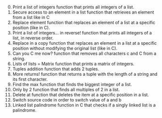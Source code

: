 0. Print a list of integers
	 function that prints all integers of a list.
1. Secure access to an element in a list
	function that retrieves an element from a list like in C
2. Replace element
	function that replaces an element of a list at a specific position (like in C).
3. Print a list of integers... in reverse!
	function that prints all integers of a list, in reverse order.
4. Replace in a copy
	function that replaces an element in a list at a specific position
	without modifying the original list (like in C).
5. Can you C me now?
	function that removes all characters c and C from a string.
6. Lists of lists = Matrix
	function that prints a matrix of integers.
7. Tuples addition
	function that adds 2 tuples.
8. More returns!
	function that returns a tuple with the length of a string and its first character.
9. Find the max
	function that finds the biggest integer of a list.
10. Only by 2
	function that finds all multiples of 2 in a list.
11. Delete at
	function that deletes the item at a specific position in a list.
12. Switch
	source code in order to switch value of a and b
13. Linked list palindrome
	function in C that checks if a singly linked list is a palindrome.
